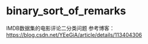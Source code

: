 # binary_sort_of_remarks
IMDB数据集的电影评论二分类问题
参考博客：https://blog.csdn.net/YEeGiA/article/details/113404306
